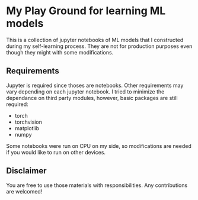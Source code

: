 # My Play Ground for learning ML models

This is a collection of jupyter notebooks of ML models that I constructed during my self-learning process. They are not for production purposes even though they might with some modifications. 

## Requirements

Jupyter is required since thoses are notebooks. Other requirements may vary depending on each jupyter notebook. I tried to minimize the dependance on third party modules, however, basic packages are still required:
 * torch
 * torchvision
 * matplotlib
 * numpy

Some notebooks were run on CPU on my side, so modifications are needed if you would like to run on other devices.

## Disclaimer
You are free to use those materials with responsibilities. Any contributions are welcomed!
